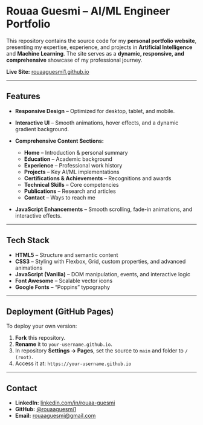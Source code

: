 # Rouaa Guesmi – AI/ML Engineer Portfolio

This repository contains the source code for my **personal portfolio website**, presenting my expertise, experience, and projects in **Artificial Intelligence** and **Machine Learning**.
The site serves as a **dynamic, responsive, and comprehensive** showcase of my professional journey.

**Live Site:** [rouaaguesmi1.github.io](https://rouaaguesmi1.github.io/)

---

## Features

* **Responsive Design** – Optimized for desktop, tablet, and mobile.
* **Interactive UI** – Smooth animations, hover effects, and a dynamic gradient background.
* **Comprehensive Content Sections:**

  * **Home** – Introduction & personal summary
  * **Education** – Academic background
  * **Experience** – Professional work history
  * **Projects** – Key AI/ML implementations
  * **Certifications & Achievements** – Recognitions and awards
  * **Technical Skills** – Core competencies
  * **Publications** – Research and articles
  * **Contact** – Ways to reach me
* **JavaScript Enhancements** – Smooth scrolling, fade-in animations, and interactive effects.

---

## Tech Stack

* **HTML5** – Structure and semantic content
* **CSS3** – Styling with Flexbox, Grid, custom properties, and advanced animations
* **JavaScript (Vanilla)** – DOM manipulation, events, and interactive logic
* **Font Awesome** – Scalable vector icons
* **Google Fonts** – “Poppins” typography

---

## Deployment (GitHub Pages)

To deploy your own version:

1. **Fork** this repository.
2. **Rename** it to `your-username.github.io`.
3. In repository **Settings → Pages**, set the source to `main` and folder to `/ (root)`.
4. Access it at: `https://your-username.github.io`

---

## Contact

* **LinkedIn:** [linkedin.com/in/rouaa-guesmi](https://linkedin.com/in/rouaa-guesmi)
* **GitHub:** [@rouaaguesmi1](https://github.com/rouaaguesmi1)
* **Email:** [rouaaguesmi@gmail.com](mailto:rouaaguesmi@gmail.com)
